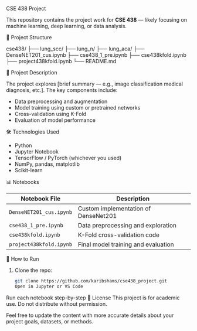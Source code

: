 CSE 438 Project

This repository contains the project work for **CSE 438** — likely focusing on machine learning, deep learning, or data analysis.

📁 Project Structure

cse438/
├── lung_scc/
├── lung_n/
├── lung_aca/
├── DenseNET201_cus.ipynb
├── cse438_1_pre.ipynb
├── cse438kfold.ipynb
├── project438kfold.ipynb
└── README.md

🧠 Project Description

The project explores [brief summary — e.g., image classification medical diagnosis, etc.]. The key components include:

- Data preprocessing and augmentation
- Model training using custom or pretrained networks
- Cross-validation using K-Fold
- Evaluation of model performance

🛠️ Technologies Used

- Python
- Jupyter Notebook
- TensorFlow / PyTorch (whichever you used)
- NumPy, pandas, matplotlib
- Scikit-learn

📊 Notebooks

| Notebook File           | Description                          |
|-------------------------|--------------------------------------|
| `DenseNET201_cus.ipynb` | Custom implementation of DenseNet201 |
| `cse438_1_pre.ipynb`    | Data preprocessing and exploration    |
| `cse438kfold.ipynb`     | K-Fold cross-validation code         |
| `project438kfold.ipynb` | Final model training and evaluation  |

📌 How to Run

1. Clone the repo:
   ```bash
   git clone https://github.com/karibshams/cse438_project.git
   Open in Jupyter or VS Code

Run each notebook step-by-step
📝 License
This project is for academic use. Do not distribute without permission.

Feel free to update the content with more accurate details about your project goals, datasets, or methods.
